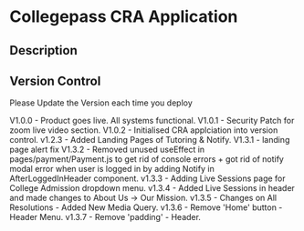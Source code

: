 # Collegepass CRA Application

## Description

## Version Control

Please Update the Version each time you deploy

V1.0.0 - Product goes live. All systems functional.
V1.0.1 - Security Patch for zoom live video section.
V1.0.2 - Initialised CRA applciation into version control.
v1.2.3 - Added Landing Pages of Tutoring & Notify.
V1.3.1 - landing page alert fix
V1.3.2 - Removed unused useEffect in pages/payment/Payment.js to get rid of console errors + got rid of notify modal error when user is logged in by adding Notify in AfterLoggedInHeader component.
v1.3.3 - Adding Live Sessions page for College Admission dropdown menu.
v1.3.4 - Added Live Sessions in header and made changes to About Us -> Our Mission.
v1.3.5 - Changes on All Resolutions - Added New Media Query.
v1.3.6 - Remove 'Home' button - Header Menu.
v1.3.7 - Remove 'padding' - Header.
